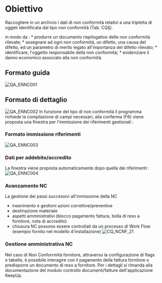 # Obiettivo
Raccogliere in un archivio i dati di non conformità relativi a una tripletta di oggeti identificata dal tipo non conformità (Tab. CQ§).

in modo da : 
 \* produrre un documento riepilogativo delle non conformità rilevate;
 \* assegnare ad ogni non conformità, un difetto, una causa del difetto, ed un parametro di merito legato all'importanza del difetto rilevato;
 \* identificare, l'oggetto responsabile della non conformità;
 \* evidenziare il danno economico associato alla non conformità.

## Formato guida
![QA_ENNC001](http://doc.smeup.com/immagini/MBDOC_OGG-P_CQNC01/QA_ENNC001.png)
## Formato di dettaglio
![QA_ENNC002](http://doc.smeup.com/immagini/MBDOC_OGG-P_CQNC01/QA_ENNC002.png)
In funzione del tipo di non conformità il programma richiede la compilazione di campi necessari, alla conferma (F6) viene proposta una finestra per l'immissione dei riferimenti gestionali : 

### Formato immissione riferimenti
![QA_ENNC003](http://doc.smeup.com/immagini/MBDOC_OGG-P_CQNC01/QA_ENNC003.png)
### Dati per addebito/accredito
La finestra viene proposta automaticamente dopo quella dei riferimenti : 
![QA_ENNC004](http://doc.smeup.com/immagini/MBDOC_OGG-P_CQNC01/QA_ENNC004.png)
### Avanzamento NC
La gestione dei passi successivi all'immissione della NC
-  inserimento e gestioni azioni correttive/preventive
-  destinazione materiale
-  aspetti amministrativi (blocco pagamento fattura, bolla di reso a fornitore, nota di accredito)
-  chiusura NC
possono essere controllati da un processo di Work Flow  (esempio fornito nel modello d'installazione)
![CQ_NCNF_21](http://doc.smeup.com/immagini/MBDOC_OGG-P_CQNC01/CQ_NCNF_21.png)
### Gestione amministrativa NC
Nel caso di Non Conforrmità fornitore, attraverso la configurazione di flags e tabelle, è possibile interagire con il pagamento della fattura fornitore o predisporre un documento di reso a fornitore.
Per i dettagli si rimanda alla documentazione del modulo controllo documenti/fatture dell'applicazione KeepUp.

